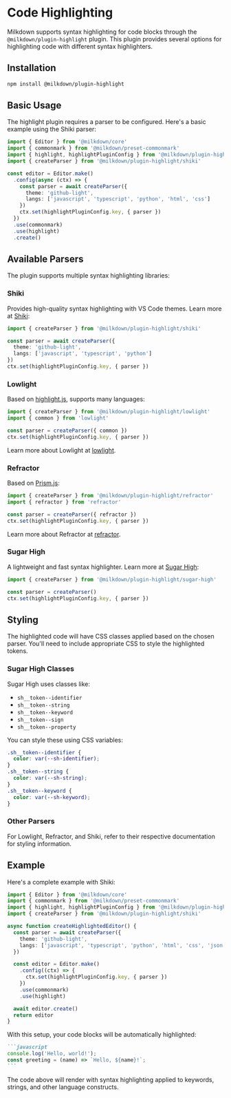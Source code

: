 # Code Highlighting

Milkdown supports syntax highlighting for code blocks through the `@milkdown/plugin-highlight` plugin. This plugin provides several options for highlighting code with different syntax highlighters.

## Installation

```bash
npm install @milkdown/plugin-highlight
```

## Basic Usage

The highlight plugin requires a parser to be configured. Here's a basic example using the Shiki parser:

```typescript
import { Editor } from '@milkdown/core'
import { commonmark } from '@milkdown/preset-commonmark'
import { highlight, highlightPluginConfig } from '@milkdown/plugin-highlight'
import { createParser } from '@milkdown/plugin-highlight/shiki'

const editor = Editor.make()
  .config(async (ctx) => {
    const parser = await createParser({
      theme: 'github-light',
      langs: ['javascript', 'typescript', 'python', 'html', 'css']
    })
    ctx.set(highlightPluginConfig.key, { parser })
  })
  .use(commonmark)
  .use(highlight)
  .create()
```

## Available Parsers

The plugin supports multiple syntax highlighting libraries:

### Shiki

Provides high-quality syntax highlighting with VS Code themes. Learn more at [Shiki](https://shiki.style/):

```typescript
import { createParser } from '@milkdown/plugin-highlight/shiki'

const parser = await createParser({
  theme: 'github-light',
  langs: ['javascript', 'typescript', 'python']
})
ctx.set(highlightPluginConfig.key, { parser })
```

### Lowlight

Based on [highlight.js](https://highlightjs.org/), supports many languages:

```typescript
import { createParser } from '@milkdown/plugin-highlight/lowlight'
import { common } from 'lowlight'

const parser = createParser({ common })
ctx.set(highlightPluginConfig.key, { parser })
```

Learn more about Lowlight at [lowlight](https://github.com/wooorm/lowlight).

### Refractor

Based on [Prism.js](https://prismjs.com/):

```typescript
import { createParser } from '@milkdown/plugin-highlight/refractor'
import { refractor } from 'refractor'

const parser = createParser({ refractor })
ctx.set(highlightPluginConfig.key, { parser })
```

Learn more about Refractor at [refractor](https://github.com/wooorm/refractor).

### Sugar High

A lightweight and fast syntax highlighter. Learn more at [Sugar High](https://github.com/huozhi/sugar-high):

```typescript
import { createParser } from '@milkdown/plugin-highlight/sugar-high'

const parser = createParser()
ctx.set(highlightPluginConfig.key, { parser })
```

## Styling

The highlighted code will have CSS classes applied based on the chosen parser. You'll need to include appropriate CSS to style the highlighted tokens.

### Sugar High Classes

Sugar High uses classes like:
- `sh__token--identifier`
- `sh__token--string`
- `sh__token--keyword`
- `sh__token--sign`
- `sh__token--property`

You can style these using CSS variables:

```css
.sh__token--identifier {
  color: var(--sh-identifier);
}
.sh__token--string {
  color: var(--sh-string);
}
.sh__token--keyword {
  color: var(--sh-keyword);
}
```

### Other Parsers

For Lowlight, Refractor, and Shiki, refer to their respective documentation for styling information.

## Example

Here's a complete example with Shiki:

```typescript
import { Editor } from '@milkdown/core'
import { commonmark } from '@milkdown/preset-commonmark'
import { highlight, highlightPluginConfig } from '@milkdown/plugin-highlight'
import { createParser } from '@milkdown/plugin-highlight/shiki'

async function createHighlightedEditor() {
  const parser = await createParser({
    theme: 'github-light',
    langs: ['javascript', 'typescript', 'python', 'html', 'css', 'json']
  })

  const editor = Editor.make()
    .config((ctx) => {
      ctx.set(highlightPluginConfig.key, { parser })
    })
    .use(commonmark)
    .use(highlight)

  await editor.create()
  return editor
}
```

With this setup, your code blocks will be automatically highlighted:

````markdown
```javascript
console.log('Hello, world!');
const greeting = (name) => `Hello, ${name}!`;
```
````

The code above will render with syntax highlighting applied to keywords, strings, and other language constructs.